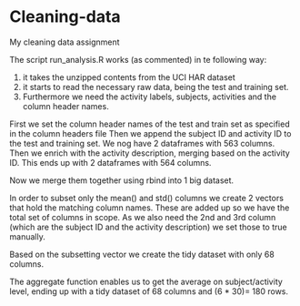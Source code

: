 Cleaning-data
=============

My cleaning data assignment

The script run_analysis.R works (as commented) in te following way:
1. it takes the unzipped contents from the UCI HAR dataset
2. it starts to read the necessary raw data, being the test and training set.
3. Furthermore we need the activity labels, subjects, activities and the column header names.

First we set the column header names of the test and train set as specified in the column headers file
Then we append the subject ID and activity ID to the test and training set.
We nog have 2 dataframes with 563 columns.
Then we enrich with the activity description, merging based on the activity ID.
This ends up with 2 dataframes with 564 columns.

Now we merge them together using rbind into 1 big dataset.

In order to subset only the mean() and std() columns we create 2 vectors that hold the matching column names.
These are added up so we have the total set of columns in scope. As we also need the 2nd and 3rd column
(which are the subject ID and the activity description) we set those to true manually.

Based on the subsetting vector we create the tidy dataset with only 68 columns.

The aggregate function enables us to get the average on subject/activity level, ending up with a tidy dataset of 68 columns 
and (6 * 30)= 180 rows.
